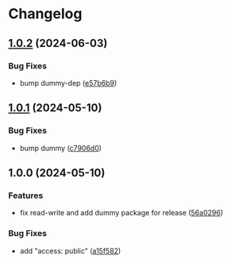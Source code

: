 # Changelog

## [1.0.2](https://github.com/niieani/toolchain/compare/@condu/test-dummy-dep@1.0.1...@condu/test-dummy-dep@1.0.2) (2024-06-03)


### Bug Fixes

* bump dummy-dep ([e57b6b9](https://github.com/niieani/toolchain/commit/e57b6b99e56fe61486129e3013a40aa1c6aadbed))

## [1.0.1](https://github.com/niieani/toolchain/compare/@condu/test-dummy-dep@1.0.0...@condu/test-dummy-dep@1.0.1) (2024-05-10)


### Bug Fixes

* bump dummy ([c7906d0](https://github.com/niieani/toolchain/commit/c7906d07d21f9d64ee7387a9eded4de17321eedb))

## 1.0.0 (2024-05-10)


### Features

* fix read-write and add dummy package for release ([56a0296](https://github.com/niieani/toolchain/commit/56a0296df80933c6a908d78e1f30318a9c46e0f1))


### Bug Fixes

* add "access: public" ([a15f582](https://github.com/niieani/toolchain/commit/a15f5827715367a3cdd2d39edbb7c63af7b2f9a8))
